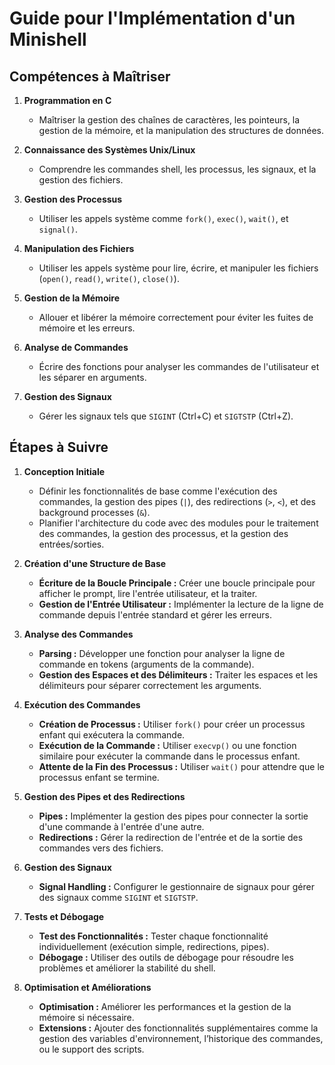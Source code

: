 
# Guide pour l'Implémentation d'un Minishell

## Compétences à Maîtriser

1. **Programmation en C**
   - Maîtriser la gestion des chaînes de caractères, les pointeurs, la gestion de la mémoire, et la manipulation des structures de données.

2. **Connaissance des Systèmes Unix/Linux**
   - Comprendre les commandes shell, les processus, les signaux, et la gestion des fichiers.

3. **Gestion des Processus**
   - Utiliser les appels système comme `fork()`, `exec()`, `wait()`, et `signal()`.

4. **Manipulation des Fichiers**
   - Utiliser les appels système pour lire, écrire, et manipuler les fichiers (`open()`, `read()`, `write()`, `close()`).

5. **Gestion de la Mémoire**
   - Allouer et libérer la mémoire correctement pour éviter les fuites de mémoire et les erreurs.

6. **Analyse de Commandes**
   - Écrire des fonctions pour analyser les commandes de l'utilisateur et les séparer en arguments.

7. **Gestion des Signaux**
   - Gérer les signaux tels que `SIGINT` (Ctrl+C) et `SIGTSTP` (Ctrl+Z).

## Étapes à Suivre

1. **Conception Initiale**
   - Définir les fonctionnalités de base comme l'exécution des commandes, la gestion des pipes (`|`), des redirections (`>`, `<`), et des background processes (`&`).
   - Planifier l'architecture du code avec des modules pour le traitement des commandes, la gestion des processus, et la gestion des entrées/sorties.

2. **Création d'une Structure de Base**
   - **Écriture de la Boucle Principale :** Créer une boucle principale pour afficher le prompt, lire l'entrée utilisateur, et la traiter.
   - **Gestion de l'Entrée Utilisateur :** Implémenter la lecture de la ligne de commande depuis l'entrée standard et gérer les erreurs.

3. **Analyse des Commandes**
   - **Parsing :** Développer une fonction pour analyser la ligne de commande en tokens (arguments de la commande).
   - **Gestion des Espaces et des Délimiteurs :** Traiter les espaces et les délimiteurs pour séparer correctement les arguments.

4. **Exécution des Commandes**
   - **Création de Processus :** Utiliser `fork()` pour créer un processus enfant qui exécutera la commande.
   - **Exécution de la Commande :** Utiliser `execvp()` ou une fonction similaire pour exécuter la commande dans le processus enfant.
   - **Attente de la Fin des Processus :** Utiliser `wait()` pour attendre que le processus enfant se termine.

5. **Gestion des Pipes et des Redirections**
   - **Pipes :** Implémenter la gestion des pipes pour connecter la sortie d'une commande à l'entrée d'une autre.
   - **Redirections :** Gérer la redirection de l'entrée et de la sortie des commandes vers des fichiers.

6. **Gestion des Signaux**
   - **Signal Handling :** Configurer le gestionnaire de signaux pour gérer des signaux comme `SIGINT` et `SIGTSTP`.

7. **Tests et Débogage**
   - **Test des Fonctionnalités :** Tester chaque fonctionnalité individuellement (exécution simple, redirections, pipes).
   - **Débogage :** Utiliser des outils de débogage pour résoudre les problèmes et améliorer la stabilité du shell.

8. **Optimisation et Améliorations**
   - **Optimisation :** Améliorer les performances et la gestion de la mémoire si nécessaire.
   - **Extensions :** Ajouter des fonctionnalités supplémentaires comme la gestion des variables d'environnement, l’historique des commandes, ou le support des scripts.
